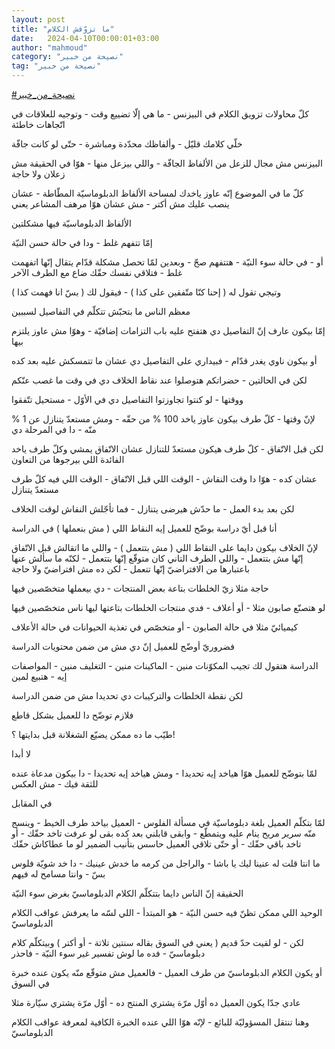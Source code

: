 ```yaml
---
layout: post
title: "ما تزوّقش الكلام"
date:   2024-04-10T00:00:01+03:00
author: "mahmoud"
category: "نصيحة من خبير"
tag: "نصيحة من خبير"
---
```



[<u>\#نصيحة\_من\_خبير</u>](https://www.facebook.com/hashtag/%D9%86%D8%B5%D9%8A%D8%AD%D8%A9_%D9%85%D9%86_%D8%AE%D8%A8%D9%8A%D8%B1?__eep__=6&__cft__%5b0%5d=AZWcbB6SksYdZJiQd_poRmeOMV9kDv62a23J4IO5C7Tg8eCc0OKQV7OaloYcmespznyYP0ryCDz6vFAC6EdXS3xUyy2PegMFLOQyfrJHIkMwp_Xv-1pd_Cb-_Ctkvy1p36rnJqkR44x3DnmgpkO4mIBYWRD6M-xu-Kh0OCHwLdf6i3yDExsXuiGAsz8rHxpSI-0&__tn__=*NK-R)




كلّ محاولات تزويق الكلام في البيزنس - ما هي إلّا تضييع
وقت - وتوجيه للعلاقات في اتّجاهات خاطئة




خلّي كلامك قليّل - وألفاظك محدّدة ومباشرة - حتّى لو كانت
جافّة




البيزنس مش مجال للزعل من الألفاظ الجافّة - واللي بيزعل
منها - هوّا في الحقيقة مش زعلان ولا حاجة




كلّ ما في الموضوع إنّه عاوز ياخدك لمساحة الألفاظ
الدبلوماسيّة المطّاطة - عشان ينصب عليك مش أكتر - مش عشان هوّا مرهف المشاعر
يعني




الألفاظ الدبلوماسيّة فيها مشكلتين




إمّا تتفهم غلط - ودا في حالة حسن النيّة




أو - في حالة سوء النيّة - هتتفهم صحّ - وبعدين لمّا تحصل
مشكلة قدّام يتقال إنّها اتفهمت غلط - فتلاقي نفسك حقّك ضاع مع الطرف
الآخر




وتيجي تقول له ( إحنا كنّا متّفقين على كذا ) - فيقول لك (
بسّ انا فهمت كذا )




معظم الناس ما بتحبّش تتكلّم في التفاصيل لسببين




إمّا بيكون عارف إنّ التفاصيل دي هتفتح عليه باب التزامات
إضافيّة - وهوّا مش عاوز يلتزم بيها

أو بيكون ناوي يغدر قدّام - فبيداري على التفاصيل دي عشان
ما تتمسكش عليه بعد كده




لكن في الحالتين - حضراتكم هتوصلوا عند نقاط الخلاف دي في
وقت ما غصب عنّكم




ووقتها - لو كنتوا تجاوزتوا التفاصيل دي في الأوّل - مستحيل
تتّفقوا




لإنّ وقتها - كلّ طرف بيكون عاوز ياخد 100 % من حقّه - ومش
مستعدّ يتنازل عن 1 % منّه - دا في المرحلة دي




لكن قبل الاتّفاق - كلّ طرف هيكون مستعدّ للتنازل عشان
الاتّفاق يمشي وكلّ طرف ياخد الفائدة اللي بيرجوها من التعاون

عشان كده - هوّا دا وقت النقاش - الوقت اللي قبل الاتّفاق -
الوقت اللي فيه كلّ طرف مستعدّ يتنازل

لكن بعد بدء العمل - ما حدّش هيرضى يتنازل - فما تأجّلش
النقاش لوقت الخلاف




أنا قبل أيّ دراسة بوضّح للعميل إيه النقاط اللي ( مش
بنعملها ) في الدراسة

لإنّ الخلاف بيكون دايما على النقاط اللي ( مش بتتعمل ) -
واللي ما اتقالش قبل الاتّفاق إنّها مش بتتعمل - واللي الطرف التاني كان
متوقّع إنّها بتتعمل - لكنّه ما سألش عنها باعتبارها من الافتراضيّ إنّها
تتعمل - لكن ده مش افتراضيّ ولا حاجة




حاجة مثلا زيّ الخلطات بتاعة بعض المنتجات - دي بيعملها
متخصّصين فيها

لو هتصنّع صابون مثلا - أو أعلاف - فدي منتجات الخلطات
بتاعتها ليها ناس متخصّصين فيها

كيميائيّ مثلا في حالة الصابون - أو متخصّص في تغذية
الحيوانات في حالة الأعلاف

فضروريّ أوضّح للعميل إنّ دي مش من ضمن محتويات
الدراسة




الدراسة هتقول لك تجيب المكوّنات منين - الماكينات منين -
التغليف منين - المواصفات إيه - هتبيع لمين

لكن نقطة الخلطات والتركيبات دي تحديدا مش من ضمن
الدراسة

فلازم توضّح دا للعميل بشكل قاطع




طيّب ما ده ممكن يضيّع الشغلانة قبل بدايتها ؟!

لا أبدا

لمّا بتوضّح للعميل هوّا هياخد إيه تحديدا - ومش هياخد إيه
تحديدا - دا بيكون مدعاة عنده للثقة فيك - مش العكس




في المقابل

لمّا بتكلّم العميل بلغة دبلوماسيّة في مسألة الفلوس - العميل
بياخد طرف الخيط - وينسج منّه سرير مريح ينام عليه ويتمطّع - وابقى قابلني
بعد كده بقى لو عرفت تاخد حقّك - أو تاخد باقي حقّك - أو حتّى تلاقي العميل
حاسس بتأنيب الضمير لو ما عطاكاش حقّك




ما انتا قلت له عنينا ليك يا باشا - والراجل من كرمه ما
خدش عينيك - دا خد شويّة فلوس بسّ - وانتا مسامح له فيهم




الحقيقة إنّ الناس دايما بتتكلّم الكلام الدبلوماسيّ بغرض سوء
النيّة

الوحيد اللي ممكن تظنّ فيه حسن النيّة - هو المبتدأ - اللي
لسّه ما يعرفش عواقب الكلام الدبلوماسيّ




لكن - لو لقيت حدّ قديم ( يعني في السوق بقاله سنتين
تلاتة - أو أكتر ) وبيتكلّم كلام دبلوماسيّ - فده ما لوش تفسير غير سوء
النيّة - فاحذر




أو يكون الكلام الدبلوماسيّ من طرف العميل - فالعميل مش
متوقّع منّه يكون عنده خبرة في السوق

عادي جدّا يكون العميل ده أوّل مرّة يشتري المنتج ده - أوّل
مرّة يشتري سيّارة مثلا




وهنا تنتقل المسؤوليّة للبائع - لإنّه هوّا اللي عنده الخبرة
الكافية لمعرفة عواقب الكلام الدبلوماسيّ
